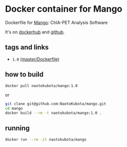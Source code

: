 # Docker container for Mango

Dockerfile for [Mango](https://github.com/dphansti/mango): ChIA-PET Analysis Software

It's on [dockerhub](https://hub.docker.com/r/naotokubota/mango) and [github](https://github.com/NaotoKubota/mango).

## tags and links
- `1.0` [(master/Dockerfile)](https://github.com/NaotoKubota/mango/blob/master/Dockerfile)

## how to build

```sh
docker pull naotokubota/mango:1.0
```

or

```sh
git clone git@github.com:NaotoKubota/mango.git
cd mango
docker build --rm -t naotokubota/mango:1.0 .
```

## running

```sh
docker run --rm -it naotokubota/mango
```
